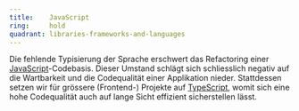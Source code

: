 ```yaml
---
title:    JavaScript  
ring:     hold  
quadrant: libraries-frameworks-and-languages
---
```


Die fehlende Typisierung der Sprache erschwert das Refactoring einer [JavaScript][javascript]-Codebasis. Dieser Umstand schlägt sich
schliesslich negativ auf die Wartbarkeit und die Codequalität einer Applikation nieder. Stattdessen setzen wir für
grössere (Frontend-) Projekte auf [TypeScript](typescript.html), womit sich eine hohe Codequalität auch auf lange Sicht effizient
sicherstellen lässt.

[javascript]: https://www.javascript.com/
